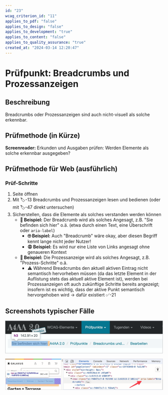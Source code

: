 ```yaml
---
id: "23"
wcag_criterion_id: "11"
applies_to_pdf: "false"
applies_to_design: "false"
applies_to_development: "true"
applies_to_content: "false"
applies_to_quality_assurance: "true"
created_at: "2024-03-14 12:20:47"
---
```


# Prüfpunkt: Breadcrumbs und Prozessanzeigen

## Beschreibung

Breadcrumbs oder Prozessanzeigen sind auch nicht-visuell als solche erkennbar.

## Prüfmethode (in Kürze)

**Screenreader:** Erkunden und Ausgaben prüfen: Werden Elemente als solche erkennbar ausgegeben?

## Prüfmethode für Web (ausführlich)

### Prüf-Schritte

1. Seite öffnen
1. Mit 🏷️-13 Breadcrumbs und Prozessanzeigen lesen und bedienen (oder mit 🏷️-47 direkt untersuchen)
1. Sicherstellen, dass die Elemente als solches verstanden werden können
    - **🙂 Beispiel:** Der Breadcrumb wird als solches Angesagt, z.B. "Sie befinden sich hier" o.ä. (etwa durch einen Text, eine Überschrift oder `aria-label`)
        - **🙄 Beispiel:** Auch "Breadcrumb" wäre okay, aber diesen Begriff kennt lange nicht jeder Nutzer!
        - **😡 Beispiel:** Es wird nur eine Liste von Links angesagt ohne genaueren Kontext
    - **🙂 Beispiel:** Die Prozessanzeige wird als solches Angesagt, z.B. "Prozess-Schritte" o.ä.
        - ⚠️ Während Breadcrumbs den aktuell aktiven Eintrag nicht semantisch hervorheben müssen (da das letzte Element in der Auflistung stets das aktuell aktive Element ist), werden bei Prozessanzeigen oft auch zukünftige Schritte bereits angezeigt; insofern ist es wichtig, dass der aktive Punkt semantisch hervorgehoben wird → dafür existiert ✅-21

## Screenshots typischer Fälle

![Breadcrumbs in A4AA](images/breadcrumbs-in-a4aa.png)

![Breadcrumbs auf Galaxus](images/breadcrumbs-auf-galaxus.png)